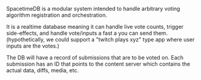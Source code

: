 SpacetimeDB is a modular system intended to handle arbitrary voting algorithm registration and orchestration.

It is a realtime database meaning it can handle live vote counts, trigger side-effects, and handle vote/inputs a fast a you can send them.
(hypothetically, we could support a "twitch plays xyz" type app where user inputs are the votes.)

The DB will have a record of submissions that are to be voted on.
Each submission has an ID that points to the content server which contains the actual data, diffs, media, etc.
